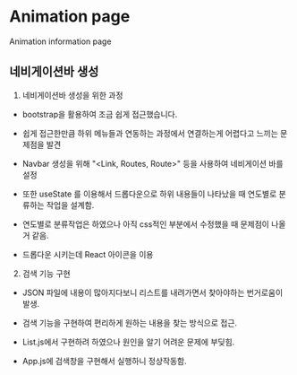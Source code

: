 # Animation page

Animation information page

## 네비게이션바 생성

1. 네비게이션바 생성을 위한 과정

- bootstrap을 활용하여 조금 쉽게 접근했습니다.

- 쉽게 접근한만큼 하위 메뉴들과 연동하는 과정에서 연결하는게 어렵다고 느끼는 문제점을 발견

- Navbar 생성을 위해 "<Link, Routes, Route>" 등을 사용하여 네비게이션 바를 설정

- 또한 useState 를 이용해서 드롭다운으로 하위 내용들이 나타났을 때 연도별로 분류하는 작업을 설계함.

- 연도별로 분류작업은 하였으나 아직 css적인 부분에서 수정했을 때 문제점이 나올 거 같음.

- 드롭다운 시키는데 React 아이콘을 이용

2. 검색 기능 구현

- JSON 파일에 내용이 많아지다보니 리스트를 내려가면서 찾아야하는 번거로움이 발생.

- 검색 기능을 구현하여 편리하게 원하는 내용을 찾는 방식으로 접근.

- List.js에서 구현하려 하였으나 원인을 알기 어려운 문제에 부딪힘.

- App.js에 검색창을 구현해서 실행하니 정상작동함.
